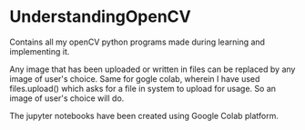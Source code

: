 # UnderstandingOpenCV
Contains all my openCV python programs made during learning and implementing it.

Any image that has been uploaded or written in files can be replaced by any image of user's choice. Same for gogle colab, wherein I have used files.upload() which asks for a file in system to upload for usage. So an image of user's choice will do.

The jupyter notebooks have been created using Google Colab platform.

